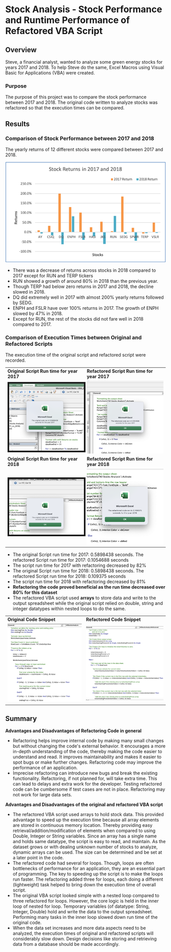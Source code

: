 # Stock Analysis - Stock Performance and Runtime Performance of Refactored VBA Script

## Overview
Steve, a financial analyst, wanted to analyze some green energy stocks for years 2017 and 2018. To help Steve do the same, Excel Macros using Visual Basic for Applications (VBA) were created.

### Purpose
The purpose of this project was to compare the stock performance between 2017 and 2018. The original code written to analyze stocks was refactored so that the execution times can be compared. 

## Results

### Comparison of Stock Performance between 2017 and 2018
The yearly returns of 12 different stocks were compared between 2017 and 2018.  

![Stock_Returns_2017_2018.png](/resources/Stock_Returns_2017_2018.png)

- There was a decrease of returns across stocks in 2018 compared to 2017 except for RUN and TERP tickers
- RUN showed a growth of around 80% in 2018 than the previous year.
- Though TERP had below zero returns in 2017 and 2018, the decline slowed in 2018. 
- DQ did extremely well in 2017 with almost 200% yearly returns followed by SEDG.  
- ENPH and FSLR have over 100% returns in 2017.  The growth of ENPH slowed by 47% in 2018.
- Except for RUN, the rest of the stocks did not fare well in 2018 compared to 2017.

### Comparison of Execution Times between Original and Refactored Scripts
The execution time of the original script and refactored script were recorded.  
<table>
   <tr>
    <td><b>Original Script Run time for year 2017</b> </td>
    <td><b>Refactored Script Run time for year 2017 </b> </td>
   </tr>
  <tr>
    <td><img src="/resources/Original_2017.png" width="400" border="5px"/> </td>
    <td><img src="/resources/VBA_Challenge_2017.png" width="400"/> </td>
  </tr>
  <tr>
    <td><b>Original Script Run time for year 2018 </b> </td>
    <td><b>Refactored Script Run time for year 2018 </b> </td>
  </tr>
  <tr>
    <td><img src="/resources/Original_2018.png" width="400" border="5px"/> </td>
    <td><img src="/resources/VBA_Challenge_2018.png" width="400"/> </td>
  </tr>
</table>

- The original Script run time for 2017: 0.5898438 seconds. The refactored Script run time for 2017: 0.1054688 seconds
- The script run time for 2017 with refactoring decreased by 82%
- The original Script run time for 2018: 0.5898438 seconds. The refactored Script run time for 2018: 0.109375 seconds
- The script run time for 2018 with refactoring decreased by 81%
- **Refactoring the code proved beneficial as the run time decreased over 80% for this dataset**
- The refactored VBA script used **arrays** to store data and write to the output spreadsheet while the original script relied on double, string and integer datatypes within nested loops to do the same.

<table>
   <tr>
      <td><b> Original Code Snippet </b> </td>
      <td><b> Refactored Code Snippet </b> </td>
   </tr>
   <tr>
      <td><img src="/resources/Original_Code_Snippet.png" width="400"/></td>
      <td><img src="/resources/Refactored_Code_Snippet.png" width="400"/></td>
      </tr>
</table>

## Summary

**Advantages and Disadvantages of Refactoring Code in general**
- Refactoring helps improve internal code by making many small changes but without changing the code's external behavior. It encourages a more in-depth understanding of the code, thereby making the code easier to understand and read. It improves maintainability and makes it easier to spot bugs or make further changes. Refactoring code may improve the performance of an application.
- Imprecise refactoring can introduce new bugs and break the existing functionality. Refactoring, if not planned for,  will take extra time. This can lead to delays and extra work for the developer. Testing refactored code can be cumbersome if test cases are not in place. Refactoring may not work for large data sets.


**Advantages and Disadvantages of the original and refactored VBA script**
- The refactored VBA script used arrays to hold stock data. This provided advantage to speed up the execution time because all array elements are stored in continuous memory location. Thereby providing easy retrieval/addition/modification of elements when compared to using Double, Integer or String variables. Since an array has a single name and holds same datatype, the script is easy to read, and maintain.
As the dataset grows or with dealing unknown number of stocks to analyze, dynamic arrays can be used. The size can be determined and be set at a later point in the code.
- The refactored code had several for loops. Though, loops are often bottlenecks of performance for an application, they are an essential part of programming. The key to speeding up the script is to make the loops run faster. The refactoring added three for loops, each doing a different (lightweight) task helped to bring down the execution time of overall script.
- The original VBA script looked simple with a nested loop compared to three refactored for loops. However, the core logic is held in the inner loop of nested for loop. Temporary variables (of datatype: String, Integer, Double) hold and write the data to the output spreadsheet. Performing many tasks in the inner loop slowed down run time of the original code.
- When the data set increases and more data aspects need to be analyzed, the execution times of original and refactored scripts will considerably slow down. Design decisions like storing and retrieving data from a database should be made accordingly.  





